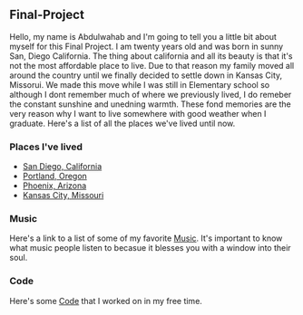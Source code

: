 ## Final-Project
  Hello, my name is Abdulwahab and I'm going to tell you a little bit about myself for this Final Project. I am twenty years old and was born in sunny San, Diego California. The thing about california and all its beauty is that it's not the most affordable place to live. Due to that reason my family moved all around the country until we finally decided to settle down in Kansas City, Missorui. We made this move while I was still in Elementary school so although I dont remember much of where we previously lived, I do remeber the constant sunshine and unedning warmth. These fond memories are the very reason why I want to live somewhere with good weather when I graduate. Here's a list of all the places we've lived until now.
  ### Places I've lived
  - [San Diego, California](https://www.google.com/url?sa=t&rct=j&q=&esrc=s&source=web&cd=&cad=rja&uact=8&ved=2ahUKEwiphfztpNTwAhVKBs0KHcNTDTkQFjAAegQIBBAD&url=https%3A%2F%2Fen.wikipedia.org%2Fwiki%2FSan_Diego&usg=AOvVaw0j6qUoDKVdEOnEEV6Cxeyc)
  - [Portland, Oregon](https://www.google.com/url?sa=t&rct=j&q=&esrc=s&source=web&cd=&cad=rja&uact=8&ved=2ahUKEwi1kderpdTwAhUWbs0KHVqgC7wQFjASegQIBBAD&url=https%3A%2F%2Fen.wikipedia.org%2Fwiki%2FPortland%2C_Oregon&usg=AOvVaw1NotI6AV5s3OFlMIvKQ588)
  - [Phoenix, Arizona](https://www.google.com/url?sa=t&rct=j&q=&esrc=s&source=web&cd=&cad=rja&uact=8&ved=2ahUKEwiu7Zy2pdTwAhVTG80KHXUlBK4QFjAKegQIBRAD&url=https%3A%2F%2Fen.wikipedia.org%2Fwiki%2FPhoenix%2C_Arizona&usg=AOvVaw1Tc5oljI2TWDkwjK3voJkS)
  - [Kansas City, Missouri](https://www.google.com/url?sa=t&rct=j&q=&esrc=s&source=web&cd=&cad=rja&uact=8&ved=2ahUKEwjHnLjCpdTwAhUOQ80KHc43ADQQFjAJegQIBhAD&url=https%3A%2F%2Fen.wikipedia.org%2Fwiki%2FKansas_City%2C_Missouri&usg=AOvVaw1fkj7AqfHV6pqGjVn5Ep1b)
### Music
  Here's a link to a list of some of my favorite [Music](Favoritemusic.md). It's important to know what music people listen to becasue it blesses you with a window into their soul.
### Code
  Here's some [Code](Code.md) that I worked on in my free time.
